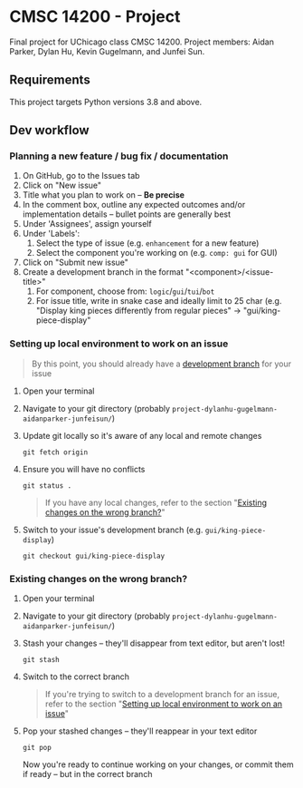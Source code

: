 # CMSC 14200 - Project

Final project for UChicago class CMSC 14200. Project members: Aidan Parker, Dylan Hu, Kevin Gugelmann, and Junfei Sun.

## Requirements

This project targets Python versions 3.8 and above.

## Dev workflow

### Planning a new feature / bug fix / documentation
1. On GitHub, go to the Issues tab
2. Click on "New issue"
3. Title what you plan to work on – **Be precise**
4. In the comment box, outline any expected outcomes and/or implementation details – bullet points are generally best
5. Under 'Assignees', assign yourself
6. Under 'Labels':
    1. Select the type of issue (e.g. `enhancement` for a new feature)
    2. Select the component you're working on (e.g. `comp: gui` for GUI)
7. Click on "Submit new issue"
8. Create a development branch in the format "\<component>/\<issue-title>"
    1. For component, choose from: `logic`/`gui`/`tui`/`bot`
    2. For issue title, write in snake case and ideally limit to 25 char (e.g. "Display king pieces differently from regular pieces" -> "gui/king-piece-display"

### Setting up local environment to work on an issue
> By this point, you should already have a [development branch](#planning-a-new-feature--bug-fix--documentation) for your issue

1. Open your terminal
2. Navigate to your git directory (probably `project-dylanhu-gugelmann-aidanparker-junfeisun/`)
4. Update git locally so it's aware of any local and remote changes
    ```
    git fetch origin
    ```
5. Ensure you will have no conflicts
    ```
    git status .
    ```
    > If you have any local changes, refer to the section "[Existing changes on the wrong branch?](#existing-changes-on-the-wrong-branch)"

7. Switch to your issue's development branch (e.g. `gui/king-piece-display`)
    ```
    git checkout gui/king-piece-display
    ```

### Existing changes on the wrong branch?
1. Open your terminal
2. Navigate to your git directory (probably `project-dylanhu-gugelmann-aidanparker-junfeisun/`)
3. Stash your changes – they'll disappear from text editor, but aren't lost!
    ```
    git stash
    ```
4. Switch to the correct branch

    > If you're trying to switch to a development branch for an issue, refer to the section "[Setting up local environment to work on an issue](#setting-up-local-environment-to-work-on-an-issue)"

5. Pop your stashed changes – they'll reappear in your text editor
    ```
    git pop
    ```
    Now you're ready to continue working on your changes, or commit them if ready – but in the correct branch
